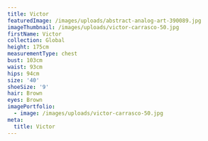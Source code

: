 ```yaml
---
title: Victor
featuredImage: /images/uploads/abstract-analog-art-390089.jpg
imageThumbnail: /images/uploads/victor-carrasco-50.jpg
firstName: Victor
collection: Global
height: 175cm
measurementType: chest
bust: 103cm
waist: 93cm
hips: 94cm
size: '40'
shoeSize: '9'
hair: Brown
eyes: Brown
imagePortfolio:
  - image: /images/uploads/victor-carrasco-50.jpg
meta:
  title: Victor
---
```


